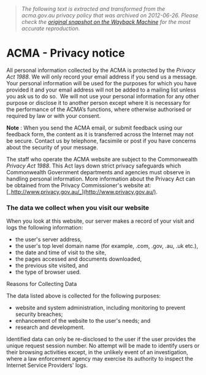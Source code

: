 > *The following text is extracted and transformed from the acma.gov.au privacy policy that was archived on 2012-06-26. Please check the [original snapshot on the Wayback Machine](https://web.archive.org/web/20120626115828id_/http%3A//acma.gov.au/WEB/STANDARD/pc%3DPC_2830) for the most accurate reproduction.*

# ACMA - Privacy notice

All personal information collected by the ACMA is protected by the _Privacy Act 1988_. We will only record your email address if you send us a message. Your personal information will be used for the purposes for which you have provided it and your email address will not be added to a mailing list unless you ask us to do so.  We will not use your personal information for any other purpose or disclose it to another person except where it is necessary for the performance of the ACMA’s functions, where otherwise authorised or required by law or with your consent. 

**Note** : When you send the ACMA email, or submit feedback using our feedback form, the content as it is transferred across the Internet may not be secure. Contact us by telephone, facsimile or post if you have concerns about the security of your message. 

The staff who operate the ACMA website are subject to the Commonwealth _Privacy Act 1988_. This Act lays down strict privacy safeguards which Commonwealth Government departments and agencies must observe in handling personal information. More information about the Privacy Act can be obtained from the Privacy Commissioner's website at: [_http://www.privacy.gov.au/_](http://www.privacy.gov.au/). 

###  The data we collect when you visit our website 

When you look at this website, our server makes a record of your visit and logs the following information: 

  * the user's server address, 
  * the user's top level domain name (for example, .com, .gov, .au, .uk etc.), 
  * the date and time of visit to the site, 
  * the pages accessed and documents downloaded, 
  * the previous site visited, and 
  * the type of browser used. 



Reasons for Collecting Data 

The data listed above is collected for the following purposes: 

  * website and system administration, including monitoring to prevent security breaches; 
  * enhancement of the website to the user's needs; and 
  * research and development. 



Identified data can only be re-disclosed to the user if the user provides the unique request session number. No attempt will be made to identify users or their browsing activities except, in the unlikely event of an investigation, where a law enforcement agency may exercise its authority to inspect the Internet Service Providers' logs. 

